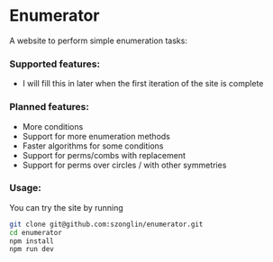 # Enumerator
A website to perform simple enumeration tasks:
### Supported features:
- I will fill this in later when the first iteration of the site is complete

### Planned features:
- More conditions
- Support for more enumeration methods
- Faster algorithms for some conditions
- Support for perms/combs with replacement
- Support for perms over circles / with other symmetries

### Usage:
You can try the site by running
```bash
git clone git@github.com:szonglin/enumerator.git
cd enumerator
npm install
npm run dev
```
